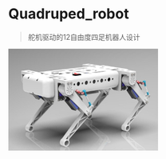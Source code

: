# Quadruped_robot
> 舵机驱动的12自由度四足机器人设计

<img src="README.assets/三维渲染图2.jpg" alt="三维渲染图2" width="300" />

## 




